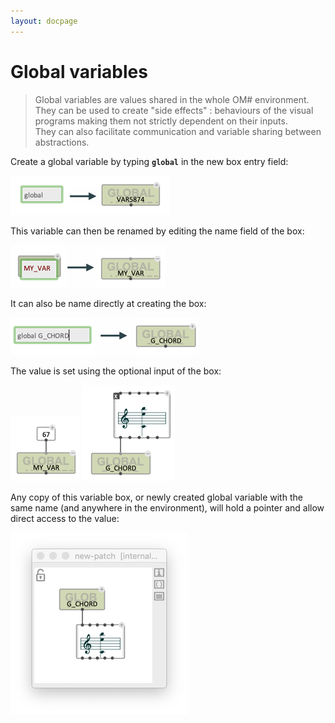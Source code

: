 ```yaml
---
layout: docpage
---
```


# Global variables

> Global variables are values shared in the whole OM# environment.    
> They can be used to create "side effects" : behaviours of the visual programs making them not strictly dependent on their inputs.    
> They can also facilitate communication and variable sharing between abstractions.    

Create a global variable by typing **`global`** in the new box entry field:

<img src="global-variable_img/global-create.png"> 

This variable can then be renamed by editing the name field of the box:

<img src="global-variable_img/global-rename.png"> 

It can also be name directly at creating the box:

<img src="global-variable_img/global-create-name.png"> 

The value is set using the optional input of the box:

<img src="global-variable_img/global-set.png"> 
<img src="global-variable_img/global-set-chord.png"> 


Any copy of this variable box, or newly created global variable with the same name (and anywhere in the environment), will hold a pointer and allow direct access to the value:

<img src="global-variable_img/global-read.png"> 


